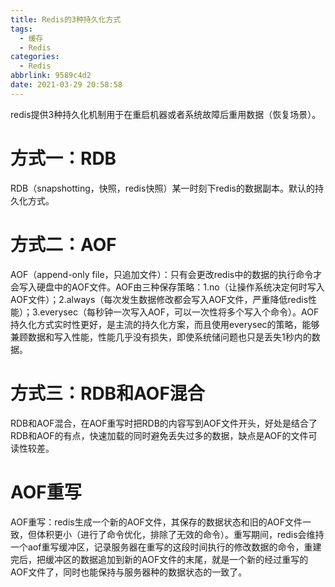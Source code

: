 ```yaml
---
title: Redis的3种持久化方式
tags:
  - 缓存
  - Redis
categories:
  - Redis
abbrlink: 9589c4d2
date: 2021-03-29 20:58:58
---
```



redis提供3种持久化机制用于在重启机器或者系统故障后重用数据（恢复场景）。

<!-- more -->


# 方式一：RDB

RDB（snapshotting，快照，redis快照）某一时刻下redis的数据副本。默认的持久化方式。

# 方式二：AOF

AOF（append-only file，只追加文件）：只有会更改redis中的数据的执行命令才会写入硬盘中的AOF文件。AOF由三种保存策略：1.no（让操作系统决定何时写入AOF文件）；2.always（每次发生数据修改都会写入AOF文件，严重降低redis性能）；3.everysec（每秒钟一次写入AOF，可以一次性将多个写入个命令）。AOF持久化方式实时性更好，是主流的持久化方案，而且使用everysec的策略，能够兼顾数据和写入性能，性能几乎没有损失，即使系统储问题也只是丢失1秒内的数据。

# 方式三：RDB和AOF混合

RDB和AOF混合，在AOF重写时把RDB的内容写到AOF文件开头，好处是结合了RDB和AOF的有点，快速加载的同时避免丢失过多的数据，缺点是AOF的文件可读性较差。

# AOF重写

AOF重写：redis生成一个新的AOF文件，其保存的数据状态和旧的AOF文件一致，但体积更小（进行了命令优化，排除了无效的命令）。重写期间，redis会维持一个aof重写缓冲区，记录服务器在重写的这段时间执行的修改数据的命令，重建完后，把缓冲区的数据追加到新的AOF文件的末尾，就是一个新的经过重写的AOF文件了，同时也能保持与服务器种的数据状态的一致了。